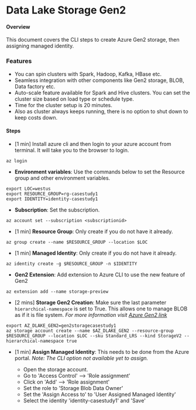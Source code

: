 # Data Lake Storage Gen2

#### Overview

This document covers the CLI steps to create Azure Gen2 storage, then assigning managed identity.

### Features

* You can spin clusters with Spark, Hadoop, Kafka, HBase etc.
* Seamless integration with other components like Gen2 storage, BLOB, Data factory etc.
* Auto-scale feature available for Spark and Hive clusters. 
    You can set the cluster size based on load type or schedule type.
* Time for the cluster setup is 20 minutes.
* Also as cluster always keeps running, there is no option to shut down to keep costs down.

#### Steps

* [1 min] Install azure cli and then login to your azure account from terminal. 
It will take you to the browser to login.

```
az login
```

* **Environment variables**: Use the commands below to set the Resource group and other environment variables.

```
export LOC=westus
export RESOURCE_GROUP=rg-casestudy1
export IDENTITY=identity-casestudy1
```

* **Subscription**: Set the subscription.

```
az account set --subscription <subscriptionid>
```

* [1 min] **Resource Group**: Only create if you do not have it already.

```
az group create --name $RESOURCE_GROUP --location $LOC
```

* [1 min] **Managed Identity**: Only create if you do not have it already.
```
az identity create -g $RESOURCE_GROUP -n $IDENTITY
```

* **Gen2 Extension**: Add extension to Azure CLI to use the new feature of Gen2
```
az extension add --name storage-preview
```

* [2 mins] **Storage Gen2 Creation**: Make sure the last parameter `hierarchical-namespace` is set to True. 
This allows one to manage BLOB as if it is file system. 
_For more information visit [Azure Gen2 link](https://docs.microsoft.com/en-us/azure/storage/blobs/data-lake-storage-namespace)_

```
export AZ_DLAKE_GEN2=gen2storagecasestudy1
az storage account create --name $AZ_DLAKE_GEN2 --resource-group $RESOURCE_GROUP --location $LOC --sku Standard_LRS --kind StorageV2 --hierarchical-namespace true
```

* [1 min] **Assign Managed Identity**: This needs to be done from the Azure portal.
_Note: The CLI option not available yet to assign._

    * Open the storage account.
    * Go to 'Access Control' --> 'Role assignment'
    * Click on 'Add' --> 'Role assignment'
    * Set the role to 'Storage Blob Data Owner'
    * Set the 'Assign Access to' to 'User Assigned Managed Identity'
    * Select the identity 'identity-casestudy1' and 'Save'
